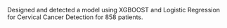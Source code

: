 Designed and detected a model using XGBOOST and Logistic Regression for Cervical Cancer Detection for 858 patients. 
